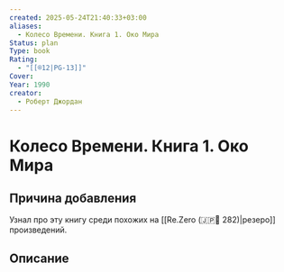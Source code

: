 ```yaml
---
created: 2025-05-24T21:40:33+03:00
aliases:
  - Колесо Времени. Книга 1. Око Мира
Status: plan
Type: book
Rating:
  - "[[®️12|PG-13]]"
Cover:
Year: 1990
creator:
  - Роберт Джордан
---
```


# Колесо Времени. Книга 1. Око Мира








## Причина добавления

Узнал про эту книгу среди похожих на [[Re.Zero (🇯🇵📘 282)|резеро]] произведений.


## Описание


